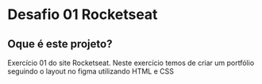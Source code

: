 # Desafio 01 Rocketseat
## Oque é este projeto? 
Exercício 01 do site Rocketseat. Neste exercício temos de criar um portfólio seguindo o layout no figma utilizando HTML e CSS
